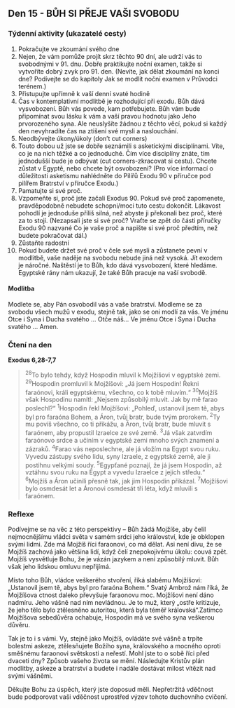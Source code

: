 ## Den 15 - BŮH SI PŘEJE VAŠI SVOBODU

### Týdenní aktivity (ukazatelé cesty)

1. Pokračujte ve zkoumání svého dne
1. Nejen, že vám pomůže projít skrz těchto 90 dní, ale udrží vás to svobodnými v 91. dnu. Dobře praktikujte noční examen, takže si vytvoříte dobrý zvyk pro 91. den. (Nevíte, jak dělat zkoumání na konci dne? Podívejte se do kapitoly Jak se modlit noční examen v Průvodci terénem.)
1. Přistupujte upřímně k vaší denní svaté hodině
1. Čas v kontemplativní modlitbě je rozhodující při exodu. Bůh dává vysvobození. Bůh vás povede, kam potřebujete. Bůh vám bude připomínat svou lásku k vám a vaší pravou hodnotu jako Jeho prvorozeného syna. Ale neuslyšíte žádnou z těchto věcí, pokud si každý den nevyhradíte čas na ztišení své mysli a naslouchání.
1. Neodbývejte úkony/úkoly (don’t cut corners)
1. Touto dobou už jste se dobře seznámili s asketickými disciplínami. Víte, co je na nich těžké a co jednoduché. Čím více disciplíny znáte, tím jednodušší bude je odbývat (cut corners-zkracovat si cestu). Chcete zůstat v Egyptě, nebo chcete být osvobozeni? (Pro více informací o důležitosti asketismu nahlédněte do Pilířů Exodu 90 v příručce pod pilířem Bratrství v příručce Exodu.)
1. Pamatujte si své proč.
1. Vzpomeňte si, proč jste začali Exodus 90. Pokud své proč zapomenete, pravděpodobně nebudete schopni/moci tuto cestu dokončit. Lákavost pohodlí je jednoduše příliš silná, než abyste ji překonali bez proč, které za to stojí. (Nezapsali jste si své proč? Vraťte se zpět do části příručky Exodu 90 nazvané Co je vaše proč a napište si své proč předtím, než budete pokračovat dál.)
1. Zůstaňte radostní
1. Pokud budete držet své proč v čele své mysli a zůstanete pevní v modlitbě, vaše naděje na svobodu nebude jiná než vysoká. Jít exodem je náročné. Naštěstí je to Bůh, kdo dává vysvobození, které hledáme. Egyptské rány nám ukazují, že také Bůh pracuje na vaší svobodě.

#### Modlitba

Modlete se, aby Pán osvobodil vás a vaše bratrství.
Modleme se za svobodu všech mužů v exodu, stejně tak, jako se oni modlí za vás.
Ve jménu Otce i Syna i Ducha svatého … Otče náš… Ve jménu Otce i Syna i Ducha svatého … Amen.

### Čtení na den

**Exodus 6,28-7,7**

> <sup>28</sup>To bylo tehdy, když Hospodin mluvil k Mojžíšovi v egyptské zemi.
> <sup>29</sup>Hospodin promluvil k Mojžíšovi: „Já jsem Hospodin! Řekni faraónovi, králi egyptskému, všechno, co k tobě mluvím.“
> <sup>30</sup>Mojžíš však Hospodinu namítl: „Nejsem způsobilý mluvit. Jak by mě farao poslechl?“
> <sup>1</sup>Hospodin řekl Mojžíšovi: „Pohleď, ustanovil jsem tě, abys byl pro faraóna Bohem, a Áron, tvůj bratr, bude tvým prorokem.
> <sup>2</sup>Ty mu povíš všechno, co ti přikážu, a Áron, tvůj bratr, bude mluvit s faraónem, aby propustil Izraelce ze své země.
> <sup>3</sup>Já však zatvrdím faraónovo srdce a učiním v egyptské zemi mnoho svých znamení a zázraků.
> <sup>4</sup>Farao vás neposlechne, ale já vložím na Egypt svou ruku. Vyvedu zástupy svého lidu, syny Izraele, z egyptské země, ale ji postihnu velkými soudy.
> <sup>5</sup>Egypťané poznají, že já jsem Hospodin, až vztáhnu svou ruku na Egypt a vyvedu Izraelce z jejich středu.“
> <sup>6</sup>Mojžíš a Áron učinili přesně tak, jak jim Hospodin přikázal.
> <sup>7</sup>Mojžíšovi bylo osmdesát let a Áronovi osmdesát tři léta, když mluvili s faraónem.

### Reflexe

Podívejme se na věc z této perspektivy – Bůh žádá Mojžíše, aby čelil nejmocnějšímu vládci světa v samém srdci
jeho království, kde je obklopen svými lidmi. Zde má Mojžíš říci faraonovi, co má dělat. Asi není divu, že se
Mojžíš zachová jako většina lidí, když čelí znepokojivému úkolu: couvá zpět. Mojžíš vysvětluje Bohu, že je vázán
jazykem a není způsobilý mluvit. Bůh však jeho lidskou omluvu nepřijímá.

Místo toho Bůh, vládce veškerého stvoření, říká slabému Mojžíšovi: „Ustanovil jsem tě, abys byl pro faraóna
Bohem.“ Svatý Ambrož nám říká, že Mojžíšova ctnost daleko převyšuje faraonovu moc. Mojžíšovi není dáno
nadmíru. Jeho vášně nad ním nevládnou. Je to muž, který „ostře kritizuje, že jeho tělo bylo ztělesněno autoritou,
která byla téměř královská“.Zatímco Mojžíšova sebedůvěra ochabuje, Hospodin má ve svého syna veškerou
důvěru.

Tak je to i s vámi. Vy, stejně jako Mojžíš, ovládáte své vášně a trpíte bolestmi askeze, ztělesňujete Božího syna,
královského a mocného oproti směšnému faraonovi světskosti a neřestí. Mohl jste to o sobě říci před dvaceti dny?
Způsob vašeho života se mění. Následujte Kristův plán modlitby, askeze a bratrství a budete i nadále dostávat
milost vítězit nad svými vášněmi.

Děkujte Bohu za úspěch, který jste doposud měli. Nepřetržitá vděčnost bude podporovat vaši vděčnost uprostřed
výzev tohoto duchovního cvičení.
